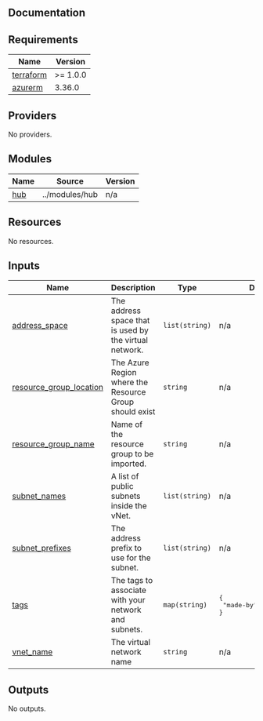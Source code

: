 ## Documentation

<!-- BEGINNING OF PRE-COMMIT-TERRAFORM DOCS HOOK -->
## Requirements

| Name | Version |
|------|---------|
| <a name="requirement_terraform"></a> [terraform](#requirement\_terraform) | >= 1.0.0 |
| <a name="requirement_azurerm"></a> [azurerm](#requirement\_azurerm) | 3.36.0 |

## Providers

No providers.

## Modules

| Name | Source | Version |
|------|--------|---------|
| <a name="module_hub"></a> [hub](#module\_hub) | ../modules/hub | n/a |

## Resources

No resources.

## Inputs

| Name | Description | Type | Default | Required |
|------|-------------|------|---------|:--------:|
| <a name="input_address_space"></a> [address\_space](#input\_address\_space) | The address space that is used by the virtual network. | `list(string)` | n/a | yes |
| <a name="input_resource_group_location"></a> [resource\_group\_location](#input\_resource\_group\_location) | The Azure Region where the Resource Group should exist | `string` | n/a | yes |
| <a name="input_resource_group_name"></a> [resource\_group\_name](#input\_resource\_group\_name) | Name of the resource group to be imported. | `string` | n/a | yes |
| <a name="input_subnet_names"></a> [subnet\_names](#input\_subnet\_names) | A list of public subnets inside the vNet. | `list(string)` | n/a | yes |
| <a name="input_subnet_prefixes"></a> [subnet\_prefixes](#input\_subnet\_prefixes) | The address prefix to use for the subnet. | `list(string)` | n/a | yes |
| <a name="input_tags"></a> [tags](#input\_tags) | The tags to associate with your network and subnets. | `map(string)` | <pre>{<br>  "made-by": "terraform"<br>}</pre> | no |
| <a name="input_vnet_name"></a> [vnet\_name](#input\_vnet\_name) | The virtual network name | `string` | n/a | yes |

## Outputs

No outputs.
<!-- END OF PRE-COMMIT-TERRAFORM DOCS HOOK -->
